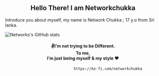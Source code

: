 <h2 align="center">Hello There! I am Networkchukka</h2>

Introduce you about myself, my name is Network Chukka ; 17 y.o from Sri lanka.

![Networks's GitHub stats](https://github-readme-stats.vercel.app/api?username=networkchukka&show_icons=true&theme=radical)

<h4 align="center">✌️I’m not trying to be Different.<br> To me,<br> I’m just being myself & my style ♥️</h4>
  
                                   https://ko-fi.com/networkchukka

 
